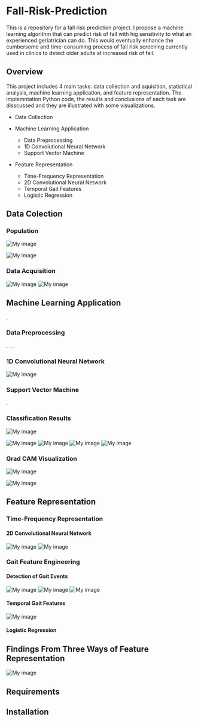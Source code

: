 # Fall-Risk-Prediction

This is a repository for a fall risk prediction project. I propose a machine learning algorithm that can predict risk of fall with hig sensitivity to what an experienced geriatrician can do. This would eventually enhance the cumbersome and time-consuming process of fall risk screening currently used in clinics to detect older adults at increased risk of fall.


## Overview
This project includes 4 main tasks: data collection and aquisition, statistical analysis, machine learning application, and feature representation. The implemntation Python code, the results and conclusions of each task are disscussed and they are illustrated with some visualizations.

- Data Collection


- Machine Learning Application
  - Data Preprocessing
  - 1D Convolutional Neural Network
  - Support Vector Machine

- Feature Representation
  - Time-Frequency Representation
   - 2D Convolutional Neural Network
  - Temporal Gait Features
   - Logistic Regression

## Data Colection

### Population
![My image](https://github.com/venusrb/Fall-Risk-Prediction/blob/main/Figures/Gender-Distribution.png)

![My image](https://github.com/venusrb/Fall-Risk-Prediction/blob/main/Figures/Weight-Height-Distribution.png)


### Data Acquisition
![My image](https://github.com/venusrb/Fall-Risk-Prediction/blob/main/Figures/Neck%20Original%20Acceleration.png)
![My image](https://github.com/venusrb/Fall-Risk-Prediction/blob/main/Figures/Neck%20Original%20Angular%20velocity.png)

## Machine Learning Application
.

### Data Preprocessing
.
.
.

### 1D Convolutional Neural Network
![My image](https://github.com/venusrb/Fall-Risk-Prediction/blob/main/Figures/CNN-Diagram.png)

### Support Vector Machine
.

### Classification Results
![My image](https://github.com/venusrb/Fall-Risk-Prediction/blob/main/Figures/TUG%20signals%20-%20Molde%20comparison%20(a).png)

![My image](https://github.com/venusrb/Fall-Risk-Prediction/blob/main/Figures/TUG%20signals%20-%20Se%20comparison.png)
![My image](https://github.com/venusrb/Fall-Risk-Prediction/blob/main/Figures/TUG%20signals%20-%20Sp%20comparison.png)
![My image](https://github.com/venusrb/Fall-Risk-Prediction/blob/main/Figures/TUG%20signals%20-%20AUC%20comparison.png)
![My image](https://github.com/venusrb/Fall-Risk-Prediction/blob/main/Figures/TUG%20signals%20-%20F1%20comparison.png)

### Grad CAM Visualization

![My image](https://github.com/venusrb/Fall-Risk-Prediction/blob/main/Figures/Faller%20grad%20cam%20heatmap.JPG)

![My image](https://github.com/venusrb/Fall-Risk-Prediction/blob/main/Figures/Non-Faller%20grad%20cam%20heatmap.JPG)

## Feature Representation

### Time-Frequency Representation
#### 2D Convolutional Neural Network

![My image](https://github.com/venusrb/Fall-Risk-Prediction/blob/main/Figures/TUG%20signals%20and%20melspect%20comparison%20-%20AUC.png)
![My image](https://github.com/venusrb/Fall-Risk-Prediction/blob/main/Figures/TUG%20signals%20and%20melspect%20comparison%20-%20SE.png)



### Gait Feature Engineering

#### Detection of Gait Events

![My image](https://github.com/venusrb/Fall-Risk-Prediction/blob/main/Figures/Gait-detection.PNG)
![My image](https://github.com/venusrb/Fall-Risk-Prediction/blob/main/Figures/gait-event-illustration.png)
![My image](https://github.com/venusrb/Fall-Risk-Prediction/blob/main/Figures/Gait-detection%20with%20illustration.PNG)

#### Temporal Gait Features
![My image](https://github.com/venusrb/Fall-Risk-Prediction/blob/main/Figures/Gait-illustration.png)

#### Logistic Regression



## Findings From Three Ways of Feature Representation

![My image](https://github.com/venusrb/Fall-Risk-Prediction/blob/main/Figures/Figure%205.6.JPG)


## Requirements




## Installation


